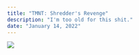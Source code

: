 ```yaml
---
title: "TMNT: Shredder's Revenge"
description: "I'm too old for this shit."
date: "January 14, 2022"
---
```



![](/images/tmnt.webp)
